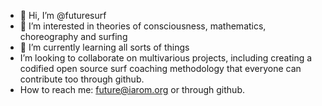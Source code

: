 - 👋 Hi, I’m @futuresurf
- 👀 I’m interested in theories of consciousness, mathematics, choreography and surfing
- 🌱 I’m currently learning all sorts of things
- I’m looking to collaborate on multivarious projects, including creating a codified open source surf coaching methodology that everyone can contribute too through github.
- How to reach me: future@iarom.org or through github.

<!---
futuresurf/futuresurf is a ✨ special ✨ repository because its `README.md` (this file) appears on your GitHub profile.
You can click the Preview link to take a look at your changes.
--->
